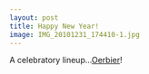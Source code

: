 ```yaml
---
layout: post
title: Happy New Year!
image: IMG_20101231_174410-1.jpg
---
```


A celebratory
lineup...<a href="http://www.oerbier.be/en/oerbier.htm">Oerbier</a>!
